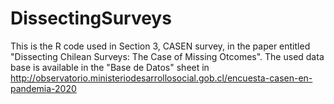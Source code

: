 # DissectingSurveys
This is the R code used in Section 3, CASEN survey, in the paper entitled "Dissecting Chilean Surveys: The Case of Missing Otcomes". The used data base is available in the "Base de Datos" sheet in http://observatorio.ministeriodesarrollosocial.gob.cl/encuesta-casen-en-pandemia-2020
